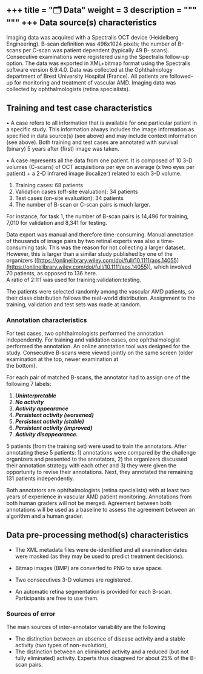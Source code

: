 +++
title = "🗂️ Data"
weight = 3
description = """ """
+++
Data source(s) characteristics
------------------------------

Imaging data was acquired with a Spectralis OCT device (Heidelberg Engineering). B-scan definition was 496x1024 pixels; the number of B-scans per C-scan was patient dependent (typically 49 B- scans). Consecutive examinations were registered using the Spectralis follow-up option. The data was exported in XML+bitmap format using the Spectralis software version 6.9.4.0. Data was collected at the Ophthalmology department of Brest University Hospital (France). All patients are followed-up for monitoring and treatment of vascular AMD. Imaging data was collected by ophthalmologists (retina specialists).

Training and test case characteristics
--------------------------------------

• A case refers to all information that is available for one particular patient in a specific study. This information always includes the image information as specified in data source(s) (see above) and may include context information (see above). Both training and test cases are annotated with survival (binary) 5 years after (first) image was taken.

• A case represents all the data from one patient. It is composed of 10 3-D volumes (C-scans) of OCT acquisitions per eye on average (x two eyes per patient) + a 2-D infrared image (localizer) related to each 3-D volume.

1.  Training cases: 68 patients
2.  Validation cases (off-site evaluation): 34 patients
3.  Test cases (on-site evaluation): 34 patients
4.  The number of B-scan or C-scan pairs is much larger.

For instance, for task 1, the number of B-scan pairs is 14,496 for training, 7,010 for validation and 8,341 for testing.

Data export was manual and therefore time-consuming. Manual annotation of thousands of image pairs by two retinal experts was also a time-consuming task. This was the reason for not collecting a larger dataset. However, this is larger than a similar study published by one of the organizers ([https://onlinelibrary.wiley.com/doi/full/10.1111/aos.14055](https://onlinelibrary.wiley.com/doi/full/10.1111/aos.14055)), which involved 70 patients, as opposed to 136 here.  
A ratio of 2:1:1 was used for training:validation:testing.

The patients were selected randomly among the vascular AMD patients, so their class distribution follows the real-world distribution. Assignment to the training, validation and test sets was made at random.

### Annotation characteristics

For test cases, two ophthalmologists performed the annotation independently. For training and validation cases, one ophthalmologist performed the annotation. An online annotation tool was designed for the study. Consecutive B-scans were viewed jointly on the same screen (older examination at the top, newer examination at  
the bottom).

For each pair of matched B-scans, the annotator had to assign one of the following 7 labels:

1.  _**Uninterpretable**_ 
2.  _**No activity**_
3.  _**Activity appearance**_
4.  _**Persistent activity (worsened)**_ 
5.  _**Persistent activity (stable)**_ 
6.  _**Persistent activity (improved)**_ 
7.  _**Activity disappearance.**_

5 patients (from the training set) were used to train the annotators. After annotating these 5 patients: 1) annotations were compared by the challenge organizers and presented to the annotators, 2) the organizers discussed their annotation strategy with each other and 3) they were given the opportunity to revise their annotations. Next, they annotated the remaining 131 patients independently.

Both annotators are ophthalmologists (retina specialists) with at least two years of experience in vascular AMD patient monitoring. Annotations from both human graders will not be merged. Agreement between both annotations will be used as a baseline to assess the agreement between an algorithm and a human grader.

Data pre-processing method(s) characteristics
---------------------------------------------

*   The XML metadata files were de-identified and all examination dates were masked (as they may be used to predict treatment decisions).  
    
*   Bitmap images (BMP) are converted to PNG to save space.
*   Two consecutives 3-D volumes are registered.
*   An automatic retina segmentation is provided for each B-scan. Participants are free to use them.

### Sources of error

The main sources of inter-annotator variability are the following

*   The distinction between an absence of disease activity and a stable activity (two types of non-evolution),
*   The distinction between an eliminated activity and a reduced (but not fully eliminated) activity. Experts thus disagreed for about 25% of the B-scan pairs.